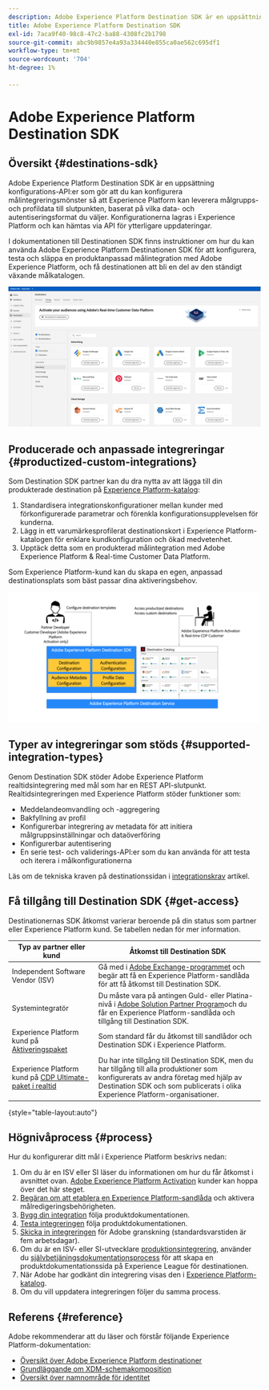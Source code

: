 ```yaml
---
description: Adobe Experience Platform Destination SDK är en uppsättning konfigurations-API:er som gör att du kan konfigurera målintegreringsmönster så att Experience Platform kan leverera målgrupps- och profildata till din slutpunkt, baserat på valfritt dataformat och autentiseringsformat. Konfigurationerna lagras i Experience Platform och kan hämtas via API för ytterligare uppdateringar.
title: Adobe Experience Platform Destination SDK
exl-id: 7aca9f40-98c8-47c2-ba88-4308fc2b1798
source-git-commit: abc9b9857e4a93a334440e855ca0ae562c695df1
workflow-type: tm+mt
source-wordcount: '704'
ht-degree: 1%

---
```


# Adobe Experience Platform Destination SDK

## Översikt {#destinations-sdk}

Adobe Experience Platform Destination SDK är en uppsättning konfigurations-API:er som gör att du kan konfigurera målintegreringsmönster så att Experience Platform kan leverera målgrupps- och profildata till slutpunkten, baserat på vilka data- och autentiseringsformat du väljer. Konfigurationerna lagras i Experience Platform och kan hämtas via API för ytterligare uppdateringar.

I dokumentationen till Destinationen SDK finns instruktioner om hur du kan använda Adobe Experience Platform Destinationen SDK för att konfigurera, testa och släppa en produktanpassad målintegration med Adobe Experience Platform, och få destinationen att bli en del av den ständigt växande målkatalogen.

![Översikt över destinationskatalogen](./assets/destinations-catalog-overview.png)

## Producerade och anpassade integreringar {#productized-custom-integrations}

Som Destination SDK partner kan du dra nytta av att lägga till din produkterade destination på [Experience Platform-katalog](/help/destinations/catalog/overview.md):
1. Standardisera integrationskonfigurationer mellan kunder med förkonfigurerade parametrar och förenkla konfigurationsupplevelsen för kunderna.
2. Lägg in ett varumärkesprofilerat destinationskort i Experience Platform-katalogen för enklare kundkonfiguration och ökad medvetenhet.
3. Upptäck detta som en produkterad målintegration med Adobe Experience Platform &amp; Real-time Customer Data Platform.

Som Experience Platform-kund kan du skapa en egen, anpassad destinationsplats som bäst passar dina aktiveringsbehov.

![Destinationens SDK visuella diagram](./assets/destination-sdk-visual.png)

<!--

## Types of destinations in Adobe Experience Platform {#types-of-destinations}

In Adobe Experience Platform, we distinguish between two destination types - *connections* and *extensions*. In the user interface, customers can choose between two types of connection destinations, Profile Export destinations and Segment Export destinations. For more details around the difference between the different destination types, read [Destination Types and Categories](https://experienceleague.adobe.com/docs/experience-platform/destinations/destination-types.html?lang=en).

![Destination types](./assets/types-of-destinations.png)

This documentation set provides you with all the necessary information to add your destination to Adobe Experience Platform, as a *connection*, either Profile Export or Segment Export. To set up an extension, visit the [Experience Platform Launch developer portal](https://developer.adobelaunch.com/extensions/).

-->

## Typer av integreringar som stöds {#supported-integration-types}

Genom Destination SDK stöder Adobe Experience Platform realtidsintegrering med mål som har en REST API-slutpunkt. Realtidsintegreringen med Experience Platform stöder funktioner som:
* Meddelandeomvandling och -aggregering
* Bakfyllning av profil
* Konfigurerbar integrering av metadata för att initiera målgruppsinställningar och dataöverföring
* Konfigurerbar autentisering
* En serie test- och validerings-API:er som du kan använda för att testa och iterera i målkonfigurationerna

Läs om de tekniska kraven på destinationssidan i [integrationskrav](./integration-prerequisites.md) artikel.


## Få tillgång till Destination SDK {#get-access}

Destinationernas SDK åtkomst varierar beroende på din status som partner eller Experience Platform kund. Se tabellen nedan för mer information.


| Typ av partner eller kund | Åtkomst till Destination SDK |
---------|----------|
| Independent Software Vendor (ISV) | Gå med i [Adobe Exchange-programmet](https://partners.adobe.com/exchangeprogram/experiencecloud.html) och begär att få en Experience Platform-sandlåda för att få åtkomst till Destination SDK. |
| Systemintegratör | Du måste vara på antingen Guld- eller Platina-nivå i [Adobe Solution Partner Program](https://solutionpartners.adobe.com/home.html)och du får en Experience Platform-sandlåda och tillgång till Destination SDK. |
| Experience Platform kund på [Aktiveringspaket](https://helpx.adobe.com/legal/product-descriptions/adobe-experience-platform0.html) | Som standard får du åtkomst till sandlådor och Destination SDK i Experience Platform. |
| Experience Platform kund på [CDP Ultimate-paket i realtid](https://helpx.adobe.com/legal/product-descriptions/real-time-customer-data-platform.html) | Du har inte tillgång till Destination SDK, men du har tillgång till alla produktioner som konfigurerats av andra företag med hjälp av Destination SDK och som publicerats i olika Experience Platform-organisationer. |

{style=&quot;table-layout:auto&quot;}

## Högnivåprocess {#process}

Hur du konfigurerar ditt mål i Experience Platform beskrivs nedan:

1. Om du är en ISV eller SI läser du informationen om hur du får åtkomst i avsnittet ovan. [Adobe Experience Platform Activation](https://helpx.adobe.com/legal/product-descriptions/adobe-experience-platform0.html) kunder kan hoppa över det här steget.
2. [Begäran om att etablera en Experience Platform-sandlåda](https://adobeexchangeec.zendesk.com/hc/en-us/articles/360037457812-Adobe-Experience-Platform-Sandbox-Accounts-Access-Adding-Users-and-Support) och aktivera målredigeringsbehörigheten.
3. [Bygg din integration](./configure-destination-instructions.md) följa produktdokumentationen.
4. [Testa integreringen](./test-destination.md) följa produktdokumentationen.
5. [Skicka in integreringen](./submit-destination.md) för Adobe granskning (standardsvarstiden är fem arbetsdagar).
6. Om du är en ISV- eller SI-utvecklare [produktionsintegrering](./overview.md#productized-custom-integrations), använder du [självbetjäningsdokumentationsprocess](./docs-framework/documentation-instructions.md) för att skapa en produktdokumentationssida på Experience League för destinationen.
7. När Adobe har godkänt din integrering visas den i [Experience Platform-katalog](/help/destinations/catalog/overview.md).
8. Om du vill uppdatera integreringen följer du samma process.

## Referens  {#reference}

Adobe rekommenderar att du läser och förstår följande Experience Platform-dokumentation:

* [Översikt över Adobe Experience Platform destinationer](https://experienceleague.adobe.com/docs/experience-platform/destinations/home.html?lang=en)
* [Grundläggande om XDM-schemakomposition](https://experienceleague.adobe.com/docs/experience-platform/xdm/schema/composition.html?lang=en)
* [Översikt över namnområde för identitet](https://experienceleague.adobe.com/docs/experience-platform/identity/namespaces.html?lang=en)
